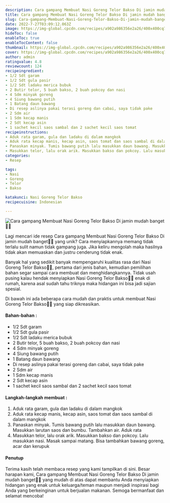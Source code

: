 ```yaml
---
description: Cara gampang Membuat Nasi Goreng Telor Bakso Di jamin mudah banget"
title: Cara gampang Membuat Nasi Goreng Telor Bakso Di jamin mudah banget
slug: Cara-gampang-Membuat-Nasi-Goreng-Telor-Bakso-Di-jamin-mudah-banget
date: 2022-7-27T03:09:12.063Z
image: https://img-global.cpcdn.com/recipes/a902a986356e2a26/400x400cq70/photo.jpg
hideToc: false
enableToc: true
enableTocContent: false
thumbnail: https://img-global.cpcdn.com/recipes/a902a986356e2a26/400x400cq70/photo.jpg
cover: https://img-global.cpcdn.com/recipes/a902a986356e2a26/400x400cq70/photo.jpg
author: admin
ratingvalue: 4.8
reviewcount: 124
recipeingredient:
- 1/2 Sdt garam
- 1/2 Sdt gula pasir
- 1/2 Sdt ladaku merica bubuk
- 2 Butir telor, 5 buah bakso, 2 buah pokcoy dan nasi
- 4 Sdm minyak goreng
- 4 Siung bawang putih
- 1 Batang daun bawang
- Di resep aslinya pakai terasi goreng dan cabai, saya tidak pake
- 2 Sdm air
- 1 Sdm kecap manis
- 2 Sdt kecap asin
- 1 sachet kecil saos sambal dan 2 sachet kecil saos tomat
recipeinstructions:
- Aduk rata garam, gula dan ladaku di dalam mangkok
- Aduk rata kecap manis, kecap asin, saos tomat dan saos sambal di dalam mangkok
- Panaskan minyak. Tumis bawang putih lalu masukkan daun bawang. Masukkan larutan saos dan bumbu. Tambahkan air. Aduk rata
- Masukkan telor, lalu orak arik. Masukkan bakso dan pokcoy. Lalu masukkan nasi. Masak sampai matang. Bisa tambahkan bawang goreng, acar dan kerupuk
categories:
- Resep

tags:
- Nasi
- Goreng
- Telor
- Bakso

katakunci: Nasi Goreng Telor Bakso
recipecuisine: Indonesian

---
```


![Cara gampang Membuat Nasi Goreng Telor Bakso Di jamin mudah banget👩‍🍳](https://img-global.cpcdn.com/recipes/a902a986356e2a26/400x400cq70/photo.jpg)

Lagi mencari ide resep Cara gampang Membuat Nasi Goreng Telor Bakso Di jamin mudah banget👩‍🍳 yang unik? Cara menyiapkannya memang tidak terlalu sulit namun tidak gampang juga. Jika keliru mengolah maka hasilnya tidak akan memuaskan dan justru cenderung tidak enak.

Banyak hal yang sedikit banyak mempengaruhi kualitas rasa dari Nasi Goreng Telor Bakso👩‍🍳, pertama dari jenis bahan, kemudian pemilihan bahan segar sampai cara membuat dan menghidangkannya. Tidak usah pusing kalau hendak menyiapkan Nasi Goreng Telor Bakso👩‍🍳 enak di rumah, karena asal sudah tahu triknya maka hidangan ini bisa jadi sajian spesial.

Di bawah ini ada beberapa cara mudah dan praktis untuk membuat Nasi Goreng Telor Bakso👩‍🍳 yang siap dikreasikan.

<!--inarticleads1-->

#### Bahan-bahan :

- 1/2 Sdt garam
- 1/2 Sdt gula pasir
- 1/2 Sdt ladaku merica bubuk
- 2 Butir telor, 5 buah bakso, 2 buah pokcoy dan nasi
- 4 Sdm minyak goreng
- 4 Siung bawang putih
- 1 Batang daun bawang
- Di resep aslinya pakai terasi goreng dan cabai, saya tidak pake
- 2 Sdm air
- 1 Sdm kecap manis
- 2 Sdt kecap asin
- 1 sachet kecil saos sambal dan 2 sachet kecil saos tomat

<!--inarticleads2-->

#### Langkah-langkah membuat :

1. Aduk rata garam, gula dan ladaku di dalam mangkok
1. Aduk rata kecap manis, kecap asin, saos tomat dan saos sambal di dalam mangkok
1. Panaskan minyak. Tumis bawang putih lalu masukkan daun bawang. Masukkan larutan saos dan bumbu. Tambahkan air. Aduk rata
1. Masukkan telor, lalu orak arik. Masukkan bakso dan pokcoy. Lalu masukkan nasi. Masak sampai matang. Bisa tambahkan bawang goreng, acar dan kerupuk

#### Penutup

Terima kasih telah membaca resep yang kami tampilkan di sini. Besar harapan kami, Cara gampang Membuat Nasi Goreng Telor Bakso Di jamin mudah banget👩‍🍳 yang mudah di atas dapat membantu Anda menyiapkan hidangan yang enak untuk keluarga/teman maupun menjadi inspirasi bagi Anda yang berkeinginan untuk berjualan makanan. Semoga bermanfaat dan selamat mencoba!
